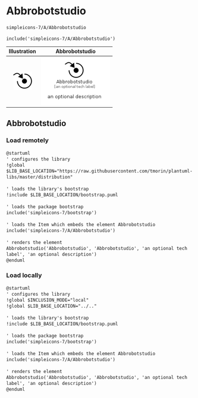 # Abbrobotstudio


```text
simpleicons-7/A/Abbrobotstudio
```

```text
include('simpleicons-7/A/Abbrobotstudio')
```



| Illustration | Abbrobotstudio |
| :---: | :---: |
| ![illustration for Illustration](../../simpleicons-7/A/Abbrobotstudio.png) | ![illustration for Abbrobotstudio](../../simpleicons-7/A/Abbrobotstudio.Local.png) |




## Abbrobotstudio

### Load remotely
```plantuml
@startuml
' configures the library
!global $LIB_BASE_LOCATION="https://raw.githubusercontent.com/tmorin/plantuml-libs/master/distribution"

' loads the library's bootstrap
!include $LIB_BASE_LOCATION/bootstrap.puml

' loads the package bootstrap
include('simpleicons-7/bootstrap')

' loads the Item which embeds the element Abbrobotstudio
include('simpleicons-7/A/Abbrobotstudio')

' renders the element
Abbrobotstudio('Abbrobotstudio', 'Abbrobotstudio', 'an optional tech label', 'an optional description')
@enduml
```

### Load locally
```plantuml
@startuml
' configures the library
!global $INCLUSION_MODE="local"
!global $LIB_BASE_LOCATION="../.."

' loads the library's bootstrap
!include $LIB_BASE_LOCATION/bootstrap.puml

' loads the package bootstrap
include('simpleicons-7/bootstrap')

' loads the Item which embeds the element Abbrobotstudio
include('simpleicons-7/A/Abbrobotstudio')

' renders the element
Abbrobotstudio('Abbrobotstudio', 'Abbrobotstudio', 'an optional tech label', 'an optional description')
@enduml
```

